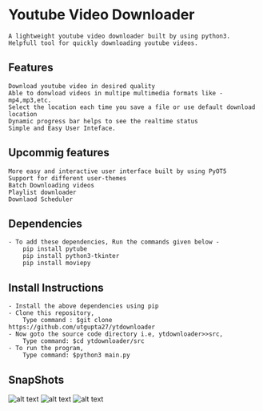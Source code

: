 # Youtube Video Downloader
    A lightweight youtube video downloader built by using python3.
    Helpfull tool for quickly downloading youtube videos.
## Features
    Download youtube video in desired quality
    Able to donwload videos in multipe multimedia formats like - mp4,mp3,etc.
    Select the location each time you save a file or use default download location
    Dynamic progress bar helps to see the realtime status
    Simple and Easy User Inteface.
    
## Upcommig features
    More easy and interactive user interface built by using PyOT5
    Support for different user-themes
    Batch Downloading videos
    Playlist downloader
    Downlaod Scheduler

## Dependencies
    - To add these dependencies, Run the commands given below -
        pip install pytube
        pip install python3-tkinter
        pip install moviepy
    
## Install Instructions 
    - Install the above dependencies using pip
    - Clone this repository,
        Type command : $git clone https://github.com/utgupta27/ytdownloader
    - Now goto the source code directory i.e, ytdownloader>>src, 
        Type command: $cd ytdownloader/src
    - To run the program, 
        Type command: $python3 main.py


## SnapShots
![alt text](https://github.com/utgupta27/ytdownloader/blob/master/images/103157913-43c18580-47de-11eb-8284-495562bc8dc3.png)
![alt text](https://github.com/utgupta27/ytdownloader/blob/master/images/103156434-972bd780-47ce-11eb-92a3-4304196c3daf.png)
![alt text](https://github.com/utgupta27/ytdownloader/blob/master/images/103157912-41f7c200-47de-11eb-897b-6dce4b081fe1.png)
